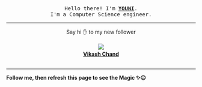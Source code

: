<p align='center'>
    <samp>Hello there! I'm <b><a href='https://github.com/abdelyouni'>YOUNI</a></b>.<br>
        I'm a Computer Science engineer.
    </samp>
</p>
<hr>
<p align='center'>
    <span>Say hi ✋ to my new follower </span></br></br>
    <img src='https://itspot.ma/github/vikichand_avatar.png'><b></br>
    <a href='https://github.com/vikichand'>Vikash Chand</a></b></br></br>
</p>
<hr>
<b>Follow me, then refresh this page to see the Magic ✨😉</b>